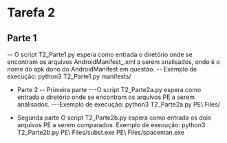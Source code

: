 # Tarefa 2
## Parte 1
-- O script T2_Parte1.py espera como entrada o diretório onde se encontram os arquivos AndroidManifest_<file>.xml a serem analisados, onde <file> é o nome do apk dono do AndroidManifest em questão.
-- Exemplo de execução: python3 T2_Parte1.py manifests/
- Parte 2
-- Primeira parte
---O script T2_Parte2a.py espera como entrada o diretório onde se encontram os arquivos PE a serem analisados.
---Exemplo de execução: python3 T2_Parte2a.py PE\ Files/
* Segunda parte
O script T2_Parte2b.py espera como entrada os dois arquivos PE a serem comparados.
Exemplo de execução: python3 T2_Parte2b.py PE\ Files/subst.exe PE\ Files/spaceman.exe
